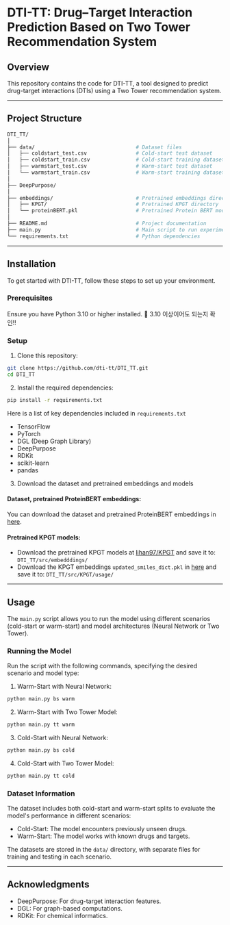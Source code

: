 # DTI-TT: Drug–Target Interaction Prediction Based on Two Tower Recommendation System

## Overview

This repository contains the code for DTI-TT, a tool designed to predict drug-target interactions (DTIs) using a Two Tower recommendation system.

---

## Project Structure

```bash
DTI_TT/
│
├── data/                                 # Dataset files
│   ├── coldstart_test.csv                # Cold-start test dataset
│   ├── coldstart_train.csv               # Cold-start training dataset
│   ├── warmstart_test.csv                # Warm-start test dataset
│   └── warmstart_train.csv               # Warm-start training dataset
│
├── DeepPurpose/
│
├── embeddings/                           # Pretrained embeddings directory
│   ├── KPGT/                             # Pretrained KPGT directory
│   └── proteinBERT.pkl                   # Pretrained Protein BERT model
│
├── README.md                             # Project documentation
├── main.py                               # Main script to run experiments
└── requirements.txt                      # Python dependencies
```

---

## Installation

To get started with DTI-TT, follow these steps to set up your environment.

### Prerequisites

Ensure you have Python 3.10 or higher installed. 📢 3.10 이상이어도 되는지 확인!!

### Setup

1. Clone this repository:

```bash
git clone https://github.com/dti-tt/DTI_TT.git
cd DTI_TT
```

2. Install the required dependencies:

```bash
pip install -r requirements.txt
```

Here is a list of key dependencies included in `requirements.txt`
- TensorFlow
- PyTorch
- DGL (Deep Graph Library)
- DeepPurpose
- RDKit
- scikit-learn
- pandas

3. Download the dataset and pretrained embeddings and models

#### Dataset, pretrained ProteinBERT embeddings:
  You can download the dataset and pretrained ProteinBERT embeddings in [here](https://drive.google.com/drive/folders/1TcfRF-1dblXWCbGo_VYw15wLAnbxLWQK?usp=sharing).

#### Pretrained KPGT models:
  - Download the pretrained KPGT models at [lihan97/KPGT](https://github.com/lihan97/KPGT) and save it to: `DTI_TT/src/embedddings/`
  - Download the KPGT embeddings `updated_smiles_dict.pkl` in [here](https://drive.google.com/drive/folders/1TcfRF-1dblXWCbGo_VYw15wLAnbxLWQK?usp=sharing) and save it to: `DTI_TT/src/KPGT/usage/`
  
---

## Usage

The `main.py` script allows you to run the model using different scenarios (cold-start or warm-start) and model architectures (Neural Network or Two Tower).

### Running the Model

Run the script with the following commands, specifying the desired scenario and model type:

1. Warm-Start with Neural Network:
```bash
python main.py bs warm
```
2. Warm-Start with Two Tower Model:
```bash
python main.py tt warm
```
3. Cold-Start with Neural Network:
```bash
python main.py bs cold
```
4. Cold-Start with Two Tower Model:
```bash
python main.py tt cold
```

### Dataset Information

The dataset includes both cold-start and warm-start splits to evaluate the model's performance in different scenarios:
- Cold-Start: The model encounters previously unseen drugs.
- Warm-Start: The model works with known drugs and targets.

The datasets are stored in the `data/` directory, with separate files for training and testing in each scenario.

---

## Acknowledgments

- DeepPurpose: For drug-target interaction features.
- DGL: For graph-based computations.
- RDKit: For chemical informatics.
